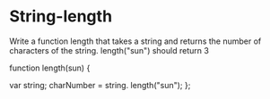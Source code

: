 # String-length
Write a function length that takes a string and returns the number of characters of the string. length("sun") should return 3


function length(sun) {

var string;
charNumber = string. length("sun");
};
